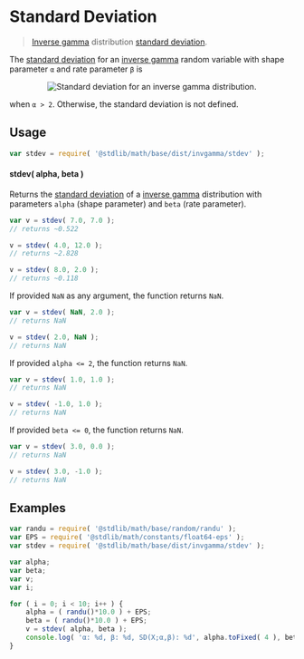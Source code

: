 # Standard Deviation

> [Inverse gamma][invgamma-distribution] distribution [standard deviation][standard-deviation].

<!-- Section to include introductory text. Make sure to keep an empty line after the intro `section` element and another before the `/section` close. -->

<section class="intro">

The [standard deviation][standard-deviation] for an [inverse gamma][invgamma-distribution] random variable with shape parameter `α` and rate parameter `β` is

<!-- <equation class="equation" label="eq:invgamma_stdev" align="center" raw="\sigma = \frac{\beta}{(\alpha-1)\sqrt{\alpha-2}}" alt="Standard deviation for an inverse gamma distribution."> -->

<div class="equation" align="center" data-raw-text="\sigma = \frac{\beta}{(\alpha-1)\sqrt{\alpha-2}}" data-equation="eq:invgamma_stdev">
    <img src="https://cdn.rawgit.com/stdlib-js/stdlib/6c7e930588674097b03b3201c5d368532bba6c67/lib/node_modules/@stdlib/math/base/dist/invgamma/stdev/docs/img/equation_invgamma_stdev.svg" alt="Standard deviation for an inverse gamma distribution.">
    <br>
</div>

<!-- </equation> -->

when `α > 2`. Otherwise, the standard deviation is not defined.

</section>

<!-- /.intro -->

<!-- Package usage documentation. -->

<section class="usage">

## Usage

```javascript
var stdev = require( '@stdlib/math/base/dist/invgamma/stdev' );
```

#### stdev( alpha, beta )

Returns the [standard deviation][standard-deviation] of a [inverse gamma][invgamma-distribution] distribution with parameters `alpha` (shape parameter) and `beta` (rate parameter).

```javascript
var v = stdev( 7.0, 7.0 );
// returns ~0.522

v = stdev( 4.0, 12.0 );
// returns ~2.828

v = stdev( 8.0, 2.0 );
// returns ~0.118
```

If provided `NaN` as any argument, the function returns `NaN`.

```javascript
var v = stdev( NaN, 2.0 );
// returns NaN

v = stdev( 2.0, NaN );
// returns NaN
```

If provided `alpha <= 2`, the function returns `NaN`.

```javascript
var v = stdev( 1.0, 1.0 );
// returns NaN

v = stdev( -1.0, 1.0 );
// returns NaN
```

If provided `beta <= 0`, the function returns `NaN`.

```javascript
var v = stdev( 3.0, 0.0 );
// returns NaN

v = stdev( 3.0, -1.0 );
// returns NaN
```

</section>

<!-- /.usage -->

<!-- Package usage notes. Make sure to keep an empty line after the `section` element and another before the `/section` close. -->

<section class="notes">

</section>

<!-- /.notes -->

<!-- Package usage examples. -->

<section class="examples">

## Examples

```javascript
var randu = require( '@stdlib/math/base/random/randu' );
var EPS = require( '@stdlib/math/constants/float64-eps' );
var stdev = require( '@stdlib/math/base/dist/invgamma/stdev' );

var alpha;
var beta;
var v;
var i;

for ( i = 0; i < 10; i++ ) {
    alpha = ( randu()*10.0 ) + EPS;
    beta = ( randu()*10.0 ) + EPS;
    v = stdev( alpha, beta );
    console.log( 'α: %d, β: %d, SD(X;α,β): %d', alpha.toFixed( 4 ), beta.toFixed( 4 ), v.toFixed( 4 ) );
}
```

</section>

<!-- /.examples -->

<!-- Section to include cited references. If references are included, add a horizontal rule *before* the section. Make sure to keep an empty line after the `section` element and another before the `/section` close. -->

<section class="references">

</section>

<!-- /.references -->

<!-- Section for all links. Make sure to keep an empty line after the `section` element and another before the `/section` close. -->

<section class="links">

[invgamma-distribution]: https://en.wikipedia.org/wiki/Inverse-gamma_distribution

[standard-deviation]: https://en.wikipedia.org/wiki/Standard_deviation

</section>

<!-- /.links -->
